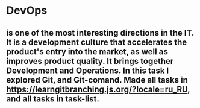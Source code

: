 # DevOps 
## is one of the most interesting directions in the IT. It is a  development culture that accelerates the product's entry into the market, as well as improves product quality. It brings together Development and Operations. In this task I explored Git, and Git-comand. Made all tasks in https://learngitbranching.js.org/?locale=ru_RU, and all tasks in task-list.
